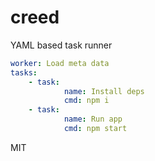 # creed

YAML based task runner

```yaml
worker: Load meta data
tasks:
	- task:
			name: Install deps
			cmd: npm i
	- task:
			name: Run app
			cmd: npm start
```

MIT
